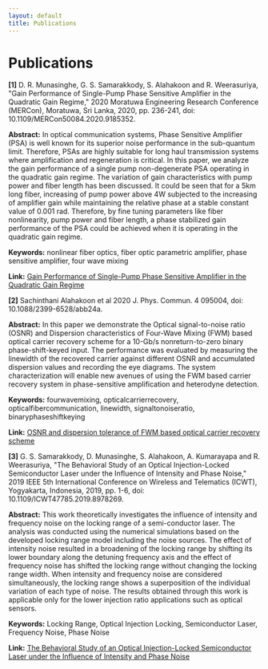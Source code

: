 ```yaml
---
layout: default
title: Publications
---
```


# Publications

**[1]** D. R. Munasinghe, G. S. Samarakkody, S. Alahakoon and R. Weerasuriya, "Gain Performance of Single-Pump Phase Sensitive Amplifier in the Quadratic Gain Regime," 2020 Moratuwa Engineering Research Conference (MERCon), Moratuwa, Sri Lanka, 2020, pp. 236-241, doi: 10.1109/MERCon50084.2020.9185352.
<p align="justify">
  
**Abstract:** In optical communication systems, Phase Sensitive Amplifier (PSA) is well known for its superior noise performance in the sub-quantum limit. Therefore, PSAs are highly suitable for long haul transmission systems where amplification and regeneration is critical. In this paper, we analyze the gain performance of a single pump non-degenerate PSA operating in the quadratic gain regime. The variation of gain characteristics with pump power and fiber length has been discussed. It could be seen that for a 5km long fiber, increasing of pump power above 4W subjected to the increasing of amplifier gain while maintaining the relative phase at a stable constant value of 0.001 rad. Therefore, by fine tuning parameters like fiber nonlinearity, pump power and fiber length, a phase stabilized gain performance of the PSA could be achieved when it is operating in the quadratic gain regime.
</p>

**Keywords:** nonlinear fiber optics, fiber optic parametric amplifier, phase sensitive amplifier, four wave mixing

**Link:** <a href="https://ieeexplore.ieee.org/stamp/stamp.jsp?tp=&arnumber=9185352&isnumber=9185188" target="_blank" rel="noopener noreferrer">Gain Performance of Single-Pump Phase Sensitive Amplifier in the Quadratic Gain Regime</a>

**[2]** Sachinthani Alahakoon et al 2020 J. Phys. Commun. 4 095004, doi: 10.1088/2399-6528/abb24a.
<p align="justify">
  
**Abstract:** In this paper we demonstrate the Optical signal-to-noise ratio (OSNR) and Dispersion characteristics of Four-Wave Mixing (FWM) based optical carrier recovery scheme for a 10-Gb/s nonreturn-to-zero binary phase-shift-keyed input. The performance was evaluated by measuring the linewidth of the recovered carrier against different OSNR and accumulated dispersion values and recording the eye diagrams. The system characterization will enable new avenues of using the FWM based carrier recovery system in phase-sensitive amplification and heterodyne detection.
</p>

**Keywords:** fourwavemixing, opticalcarrierrecovery, opticalfibercommunication, linewidth, signaltonoiseratio, binaryphaseshiftkeying

**Link:** <a href="https://iopscience.iop.org/article/10.1088/2399-6528/abb24a" target="_blank" rel="noopener noreferrer">OSNR and dispersion tolerance of FWM based optical carrier recovery scheme</a>

**[3]** G. S. Samarakkody, D. Munasinghe, S. Alahakoon, A. Kumarayapa and R. Weerasuriya, "The Behavioral Study of an Optical Injection-Locked Semiconductor Laser under the Influence of Intensity and Phase Noise," 2019 IEEE 5th International Conference on Wireless and Telematics (ICWT), Yogyakarta, Indonesia, 2019, pp. 1-6, doi: 10.1109/ICWT47785.2019.8978269.
<p align="justify">
  
**Abstract:** This work theoretically investigates the influence of intensity and frequency noise on the locking range of a semi-conductor laser. The analysis was conducted using the numerical simulations based on the developed locking range model including the noise sources. The effect of intensity noise resulted in a broadening of the locking range by shifting its lower boundary along the detuning frequency axis and the effect of frequency noise has shifted the locking range without changing the locking range width. When intensity and frequency noise are considered simultaneously, the locking range shows a superposition of the individual variation of each type of noise. The results obtained through this work is applicable only for the lower injection ratio applications such as optical sensors.
</p>

**Keywords:** Locking Range, Optical Injection Locking, Semiconductor Laser, Frequency Noise, Phase Noise

**Link:** <a href="https://ieeexplore.ieee.org/stamp/stamp.jsp?tp=&arnumber=8978269&isnumber=8978206" target="_blank" rel="noopener noreferrer">The Behavioral Study of an Optical Injection-Locked Semiconductor Laser under the Influence of Intensity and Phase Noise</a>


